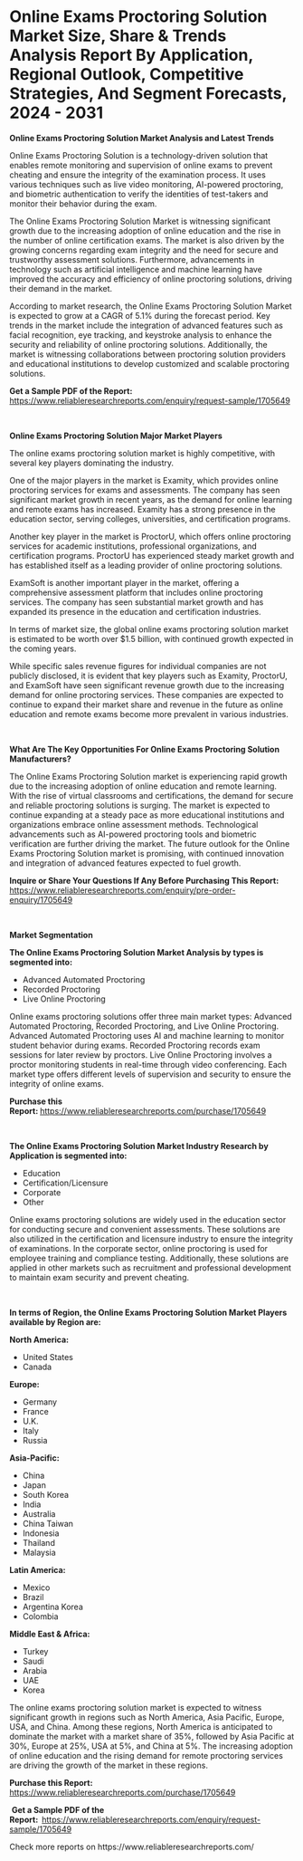 <p><h1>Online Exams Proctoring Solution Market Size, Share & Trends Analysis Report By Application, Regional Outlook, Competitive Strategies, And Segment Forecasts, 2024 - 2031</h1></p><p><strong>Online Exams Proctoring Solution Market Analysis and Latest Trends</strong></p>
<p><p>Online Exams Proctoring Solution is a technology-driven solution that enables remote monitoring and supervision of online exams to prevent cheating and ensure the integrity of the examination process. It uses various techniques such as live video monitoring, AI-powered proctoring, and biometric authentication to verify the identities of test-takers and monitor their behavior during the exam.</p><p>The Online Exams Proctoring Solution Market is witnessing significant growth due to the increasing adoption of online education and the rise in the number of online certification exams. The market is also driven by the growing concerns regarding exam integrity and the need for secure and trustworthy assessment solutions. Furthermore, advancements in technology such as artificial intelligence and machine learning have improved the accuracy and efficiency of online proctoring solutions, driving their demand in the market.</p><p>According to market research, the Online Exams Proctoring Solution Market is expected to grow at a CAGR of 5.1% during the forecast period. Key trends in the market include the integration of advanced features such as facial recognition, eye tracking, and keystroke analysis to enhance the security and reliability of online proctoring solutions. Additionally, the market is witnessing collaborations between proctoring solution providers and educational institutions to develop customized and scalable proctoring solutions.</p></p>
<p><strong>Get a Sample PDF of the Report:&nbsp;</strong> <a href="https://www.reliableresearchreports.com/enquiry/request-sample/1705649">https://www.reliableresearchreports.com/enquiry/request-sample/1705649</a></p>
<p>&nbsp;</p>
<p><strong>Online Exams Proctoring Solution Major Market Players</strong></p>
<p><p>The online exams proctoring solution market is highly competitive, with several key players dominating the industry. </p><p>One of the major players in the market is Examity, which provides online proctoring services for exams and assessments. The company has seen significant market growth in recent years, as the demand for online learning and remote exams has increased. Examity has a strong presence in the education sector, serving colleges, universities, and certification programs. </p><p>Another key player in the market is ProctorU, which offers online proctoring services for academic institutions, professional organizations, and certification programs. ProctorU has experienced steady market growth and has established itself as a leading provider of online proctoring solutions. </p><p>ExamSoft is another important player in the market, offering a comprehensive assessment platform that includes online proctoring services. The company has seen substantial market growth and has expanded its presence in the education and certification industries. </p><p>In terms of market size, the global online exams proctoring solution market is estimated to be worth over $1.5 billion, with continued growth expected in the coming years. </p><p>While specific sales revenue figures for individual companies are not publicly disclosed, it is evident that key players such as Examity, ProctorU, and ExamSoft have seen significant revenue growth due to the increasing demand for online proctoring services. These companies are expected to continue to expand their market share and revenue in the future as online education and remote exams become more prevalent in various industries.</p></p>
<p>&nbsp;</p>
<p><strong>What Are The Key Opportunities For Online Exams Proctoring Solution Manufacturers?</strong></p>
<p><p>The Online Exams Proctoring Solution market is experiencing rapid growth due to the increasing adoption of online education and remote learning. With the rise of virtual classrooms and certifications, the demand for secure and reliable proctoring solutions is surging. The market is expected to continue expanding at a steady pace as more educational institutions and organizations embrace online assessment methods. Technological advancements such as AI-powered proctoring tools and biometric verification are further driving the market. The future outlook for the Online Exams Proctoring Solution market is promising, with continued innovation and integration of advanced features expected to fuel growth.</p></p>
<p><strong>Inquire or Share Your Questions If Any Before Purchasing This Report:</strong> <a href="https://www.reliableresearchreports.com/enquiry/pre-order-enquiry/1705649">https://www.reliableresearchreports.com/enquiry/pre-order-enquiry/1705649</a></p>
<p>&nbsp;</p>
<p><strong>Market Segmentation</strong></p>
<p><strong>The Online Exams Proctoring Solution Market Analysis by types is segmented into:</strong></p>
<p><ul><li>Advanced Automated Proctoring</li><li>Recorded Proctoring</li><li>Live Online Proctoring</li></ul></p>
<p><p>Online exams proctoring solutions offer three main market types: Advanced Automated Proctoring, Recorded Proctoring, and Live Online Proctoring. Advanced Automated Proctoring uses AI and machine learning to monitor student behavior during exams. Recorded Proctoring records exam sessions for later review by proctors. Live Online Proctoring involves a proctor monitoring students in real-time through video conferencing. Each market type offers different levels of supervision and security to ensure the integrity of online exams.</p></p>
<p><strong>Purchase this Report:&nbsp;</strong><a href="https://www.reliableresearchreports.com/purchase/1705649">https://www.reliableresearchreports.com/purchase/1705649</a></p>
<p>&nbsp;</p>
<p><strong>The Online Exams Proctoring Solution Market Industry Research by Application is segmented into:</strong></p>
<p><ul><li>Education</li><li>Certification/Licensure</li><li>Corporate</li><li>Other</li></ul></p>
<p><p>Online exams proctoring solutions are widely used in the education sector for conducting secure and convenient assessments. These solutions are also utilized in the certification and licensure industry to ensure the integrity of examinations. In the corporate sector, online proctoring is used for employee training and compliance testing. Additionally, these solutions are applied in other markets such as recruitment and professional development to maintain exam security and prevent cheating.</p></p>
<p>&nbsp;</p>
<p><strong>In terms of Region, the Online Exams Proctoring Solution Market Players available by Region are:</strong></p>
<p>
    <p> <strong> North America: </strong>
        <ul>
            <li>United States</li>
            <li>Canada</li>
        </ul>
        </p> 
    <p> <strong> Europe: </strong>
        <ul>
            <li>Germany</li>
            <li>France</li>
            <li>U.K.</li>
            <li>Italy</li>
            <li>Russia</li>
        </ul>
        </p> 
    <p> <strong> Asia-Pacific: </strong>
        <ul>
            <li>China</li>
            <li>Japan</li>
            <li>South Korea</li>
            <li>India</li>
            <li>Australia</li>
            <li>China Taiwan</li>
            <li>Indonesia</li>
            <li>Thailand</li>
            <li>Malaysia</li>
        </ul>
        </p> 
    <p> <strong> Latin America: </strong>
        <ul>
            <li>Mexico</li>
            <li>Brazil</li>
            <li>Argentina Korea</li>
            <li>Colombia</li>
        </ul>
        </p> 
    <p> <strong> Middle East & Africa: </strong>
        <ul>
            <li>Turkey</li>
            <li>Saudi</li>
            <li>Arabia</li>
            <li>UAE</li>
            <li>Korea</li>
        </ul>
    </p>
    </p>
<p><p>The online exams proctoring solution market is expected to witness significant growth in regions such as North America, Asia Pacific, Europe, USA, and China. Among these regions, North America is anticipated to dominate the market with a market share of 35%, followed by Asia Pacific at 30%, Europe at 25%, USA at 5%, and China at 5%. The increasing adoption of online education and the rising demand for remote proctoring services are driving the growth of the market in these regions.</p></p>
<p><strong>Purchase this Report: </strong><a href="https://www.reliableresearchreports.com/purchase/1705649">https://www.reliableresearchreports.com/purchase/1705649</a></p>
<p>&nbsp;<strong>Get a Sample PDF of the Report:&nbsp;&nbsp;</strong><a href="https://www.reliableresearchreports.com/enquiry/request-sample/1705649">https://www.reliableresearchreports.com/enquiry/request-sample/1705649</a></p>
<p><strong></strong></p>
<p>Check more reports on https://www.reliableresearchreports.com/</p>